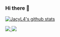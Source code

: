 ### Hi there 👋

[![JacyL4's github stats](https://github-readme-stats.vercel.app/api?username=jacyl4)](https://github.com/anuraghazra/github-readme-stats)

<a href="#">
<img src="https://github-readme-stats.mrdulin.vercel.app/api?username=jacyl4&show_icons=true&hide_border=false&icon_color=586069&title_color=a0a9af">
<img src="https://github-readme-stats.vercel.app/api/top-langs/?username=jacyl4&layout=compact&hide_border=true&title_color=a0a9af">
</a>

<!--
**jacyl4/jacyl4** is a ✨ _special_ ✨ repository because its `README.md` (this file) appears on your GitHub profile.

Here are some ideas to get you started:

- 🔭 I’m currently working on ...
- 🌱 I’m currently learning ...
- 👯 I’m looking to collaborate on ...
- 🤔 I’m looking for help with ...
- 💬 Ask me about ...
- 📫 How to reach me: ...
- 😄 Pronouns: ...
- ⚡ Fun fact: ...
-->
